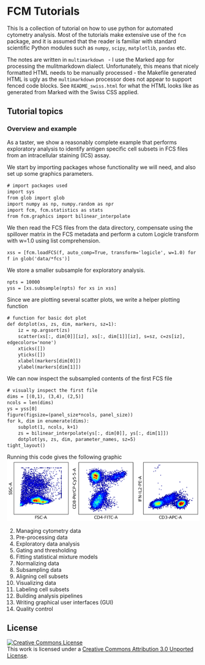 FCM Tutorials
=========

This Is a collection of tutorial on how to use python for automated cytometry analysis. Most of the tutorials make extensive use of the ``fcm`` package, and it is assumed that the reader is familiar with standard scientific Python modules such as ``numpy``, ``scipy``, ``matplotlib``, ``pandas`` etc.

The notes are written in ```multimarkdown ``` - I use the Marked app for processing the mulitmarkdown dialect. Unfortunately, this means that nicely formatted HTML needs to be manually processed - the Makefile generated HTML is ugly as the ```multimarkdown``` processor does not appear to support fenced code blocks. See ```README_swiss.html``` for what the HTML looks like as generated from Marked with the Swiss CSS applied.

Tutorial topics
------------

### Overview and example

As a taster, we show a reasonably complete example that performs exploratory analysis to identify antigen specific cell subsets in FCS files from an intracellular staining (ICS) assay.

We start by importing packages whose functionality we will need, and also set up some graphics parameters.

```
# import packages used
import sys
from glob import glob
import numpy as np, numpy.random as npr
import fcm, fcm.statistics as stats
from fcm.graphics import bilinear_interpolate
```

We then read the FCS files from the data directory, compensate using the spillover matrix in the FCS metadata and perform a cutom Logicle transform with w=1.0 using list comprehension.

```
xss = [fcm.loadFCS(f, auto_comp=True, transform='logicle', w=1.0) for f in glob('data/*fcs')]
```

We store a smaller subsample for exploratory analysis.

```
npts = 10000
yss = [xs.subsample(npts) for xs in xss]
```

Since we are plotting several scatter plots, we write a helper plotting function
```
# function for basic dot plot
def dotplot(xs, zs, dim, markers, sz=1):
    iz = np.argsort(zs)
    scatter(xs[:, dim[0]][iz], xs[:, dim[1]][iz], s=sz, c=zs[iz], edgecolors='none')
    xticks([])
    yticks([])
    xlabel(markers[dim[0]])
    ylabel(markers[dim[1]])
```

We can now inspect the subsampled contents of the first FCS file
```
# visually inspect the first file
dims = [(0,1), (3,4), (2,5)]
ncols = len(dims)
ys = yss[0]
figure(figsize=(panel_size*ncols, panel_size))
for k, dim in enumerate(dims):
    subplot(1, ncols, k+1)
    zs = bilinear_interpolate(ys[:, dim[0]], ys[:, dim[1]])
    dotplot(ys, zs, dim, parameter_names, sz=5)
tight_layout()
```

Running this code gives the following graphic
![](figures/scatter01.png)



 2. Managing cytometry data
 3. Pre-processing data
 4. Exploratory data analysis
 5. Gating and thresholding
 6. Fitting statistical mixture models
 7. Normalizing data
 8. Subsampling data
 9. Aligning cell subsets
 10. Visualizing data
 11. Labeling cell subsets
 12. Building analysis pipelines
 13. Writing graphical user interfaces (GUI)
 14. Quality control

License
-------

<a rel="license" href="http://creativecommons.org/licenses/by/3.0/deed.en_US"><img alt="Creative Commons License" style="border-width:0" src="http://i.creativecommons.org/l/by/3.0/88x31.png" /></a><br />This work is licensed under a <a rel="license" href="http://creativecommons.org/licenses/by/3.0/deed.en_US">Creative Commons Attribution 3.0 Unported License</a>.

